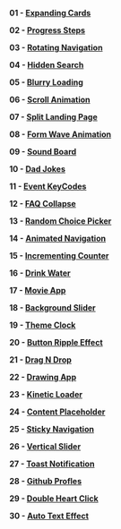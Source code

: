 **01 - [Expanding Cards](https://shidlikaty.github.io/SimpleProjects/01%20-%20Expanding%20cards/)**

**02 - [Progress Steps](https://shidlikaty.github.io/SimpleProjects/02%20-%20Progress%20Steps/)**

**03 - [Rotating Navigation](https://shidlikaty.github.io/SimpleProjects/03%20-%20Rotating%20Navigation/)**

**04 - [Hidden Search](https://shidlikaty.github.io/SimpleProjects/04%20-%20Hidden%20Search/)**

**05 - [Blurry Loading](https://shidlikaty.github.io/SimpleProjects/05%20-%20Blurry%20Loading/)**

**06 - [Scroll Animation](https://shidlikaty.github.io/SimpleProjects/06%20-%20Scroll%20Animation/)**

**07 - [Split Landing Page](https://shidlikaty.github.io/SimpleProjects/07%20-%20Split%20Landing%20Page/)**

**08 - [Form Wave Animation](https://shidlikaty.github.io/SimpleProjects/08%20-%20Form%20Wave%20Animation/)**

**09 - [Sound Board](https://shidlikaty.github.io/SimpleProjects/09%20-%20Sound%20Board/)**

**10 - [Dad Jokes](https://shidlikaty.github.io/SimpleProjects/10%20-%20Dad%20Jokes/)**

**11 - [Event KeyCodes](https://shidlikaty.github.io/SimpleProjects/11%20-%20Event%20KeyCodes/)**

**12 - [FAQ Collapse](https://shidlikaty.github.io/SimpleProjects/12%20-%20FAQ%20Collapse/)**

**13 - [Random Choice Picker](https://shidlikaty.github.io/SimpleProjects/13%20-%20Random%20Choice%20Picker/)**

**14 - [Animated Navigation](https://shidlikaty.github.io/SimpleProjects/14%20-%20Animated%20Navigation/)**

**15 - [Incrementing Counter](https://shidlikaty.github.io/SimpleProjects/15%20-%20Incrementing%20Counter/)**

**16 - [Drink Water](https://shidlikaty.github.io/SimpleProjects/16%20-%20Drink%20Water/)**

**17 - [Movie App](https://shidlikaty.github.io/SimpleProjects/17%20-%20Movie%20App/)**

**18 - [Background Slider](https://shidlikaty.github.io/SimpleProjects/18%20-%20Background%20Slider/)**

**19 - [Theme Clock](https://shidlikaty.github.io/SimpleProjects/19%20-%20Theme%20Clock/)**

**20 - [Button Ripple Effect](https://shidlikaty.github.io/SimpleProjects/20%20-%20Button%20Ripple%20Effect/)**

**21 - [Drag N Drop](https://shidlikaty.github.io/SimpleProjects/21%20-%20Drag%20N%20Drop/)**

**22 - [Drawing App](https://shidlikaty.github.io/SimpleProjects/22%20-%20Drawing%20App/)**

**23 - [Kinetic Loader](https://shidlikaty.github.io/SimpleProjects/23%20-%20Kinetic%20CSS%20Loader/)**

**24 - [Content Placeholder](https://shidlikaty.github.io/SimpleProjects/24%20-%20Content%20Placeholder/)**

**25 - [Sticky Navigation](https://shidlikaty.github.io/SimpleProjects/25%20-%20Sticky%20Navbar/)**

**26 - [Vertical Slider](https://shidlikaty.github.io/SimpleProjects/26%20-%20Double%20Vertical%20Slider/)**

**27 - [Toast Notification](https://shidlikaty.github.io/SimpleProjects/27%20-%20Toast%20Notification/)**

**28 - [Github Profles](https://shidlikaty.github.io/SimpleProjects/28%20-%20Github%20Profiles/)**

**29 - [Double Heart Click](https://shidlikaty.github.io/SimpleProjects/29%20-%20Double%20Heart%20Click/)**

**30 - [Auto Text Effect](https://shidlikaty.github.io/SimpleProjects/30%20-%20Auto%20Text%20Effect/)**